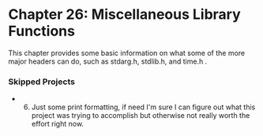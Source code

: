 # Chapter 26: Miscellaneous Library Functions
This chapter provides some basic information on what some of the more major headers can do, such as stdarg.h, stdlib.h, and time.h . 

### Skipped Projects
* 6. Just some print formatting, if need I'm sure I can figure out what this project was trying to accomplish but otherwise not really worth the effort right now.